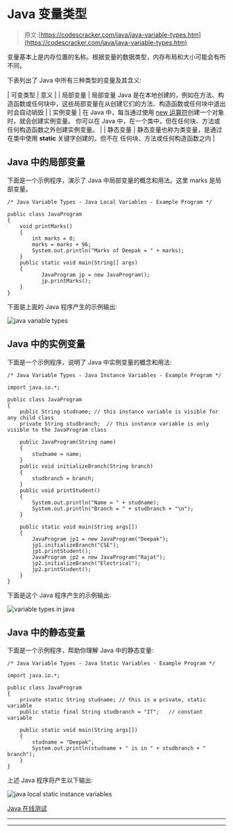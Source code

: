 # Java 变量类型

> 原文:[https://codescracker.com/java/java-variable-types.htm](https://codescracker.com/java/java-variable-types.htm)

变量基本上是内存位置的名称。根据变量的数据类型，内存布局和大小可能会有所不同。

下表列出了 Java 中所有三种类型的变量及其含义:

| 可变类型 | 意义 |
| 局部变量 | 局部变量 Java 是在本地创建的，例如在方法、构造函数或任何块中，这些局部变量在从创建它们的方法、构造函数或任何块中退出时会自动销毁 |
| 实例变量 | 在 Java 中，每当通过使用 [new 运算符](/java/java-new-operator.htm)创建一个对象时，就会创建实例变量。 你可以在 Java 中，在一个类中，但在任何块、方法或任何构造函数之外创建实例变量。 |
| 静态变量 | 静态变量也称为类变量，是通过在类中使用 **static** 关键字创建的，但不在 任何块、方法或任何构造函数之内 |

## Java 中的局部变量

下面是一个示例程序，演示了 Java 中局部变量的概念和用法。这里 marks 是局部变量。

```
/* Java Variable Types - Java Local Variables - Example Program */

public class JavaProgram
{
    void printMarks()
    {
        int marks = 0;
        marks = marks + 96;
        System.out.println("Marks of Deepak = " + marks);
    }
    public static void main(String[] args)
    {
           JavaProgram jp = new JavaProgram();
           jp.printMarks();
    }
}
```

下面是上面的 Java 程序产生的示例输出:

![java variable types](../Images/4a0f4a21754d3e7ee12f37dbbbfe27d4.png)

## Java 中的实例变量

下面是一个示例程序，说明了 Java 中实例变量的概念和用法:

```
/* Java Variable Types - Java Instance Variables - Example Program */

import java.io.*;

public class JavaProgram
{
    public String studname; // this instance variable is visible for any child class
    private String studbranch;  // this instance variable is only visible to the JavaProgram class

    public JavaProgram(String name)
    {
        studname = name;
    }
    public void initializeBranch(String branch)
    {
        studbranch = branch;
    }
    public void printStudent()
    {
        System.out.println("Name = " + studname);
        System.out.println("Branch = " + studbranch + "\n");
    }

    public static void main(String args[])
    {
        JavaProgram jp1 = new JavaProgram("Deepak");
        jp1.initializeBranch("CSE");
        jp1.printStudent();
        JavaProgram jp2 = new JavaProgram("Rajat");
        jp2.initializeBranch("Electrical");
        jp2.printStudent();
    }
}
```

下面是这个 Java 程序产生的示例输出:

![variable types in java](../Images/67167afd5a10118788cfc59ccead48e3.png)

## Java 中的静态变量

下面是一个示例程序，帮助你理解 Java 中的静态变量:

```
/* Java Variable Types - Java Static Variables - Example Program */

import java.io.*;

public class JavaProgram
{
    private static String studname; // this is a private, static variable
    public static final String studbranch = "IT";   // constant variable

    public static void main(String args[])
    {
        studname = "Deepak";
        System.out.println(studname + " is in " + studbranch + " branch");
    }
}
```

上述 Java 程序将产生以下输出:

![java local static instance variables](../Images/709881491abf681b84f0c45aff294c1d.png)

[Java 在线测试](/exam/showtest.php?subid=1)

* * *

* * *